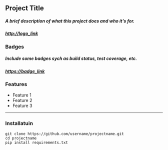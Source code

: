 ## Project Title

##### A brief description of what this project does and who it's for.

##### <http://logo_link>

### Badges

##### Include some badges sych as build status, test coverage, etc.

##### <https://badge_link>

### Features

- Feature 1
- Feature 2
- Feature 3

---
### Installatuin

    git clone https://github.com/username/projectname.git
    cd projectname
    pip install requirements.txt

